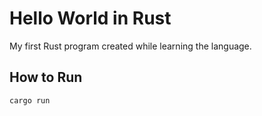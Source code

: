 # Hello World in Rust

My first Rust program created while learning the language.

## How to Run

```bash
cargo run
